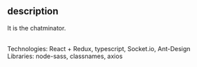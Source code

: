 ## description

It is the chatminator. </br>

</br>
Technologies: React + Redux, typescript, Socket.io, Ant-Design </br>
Libraries: node-sass, classnames, axios
